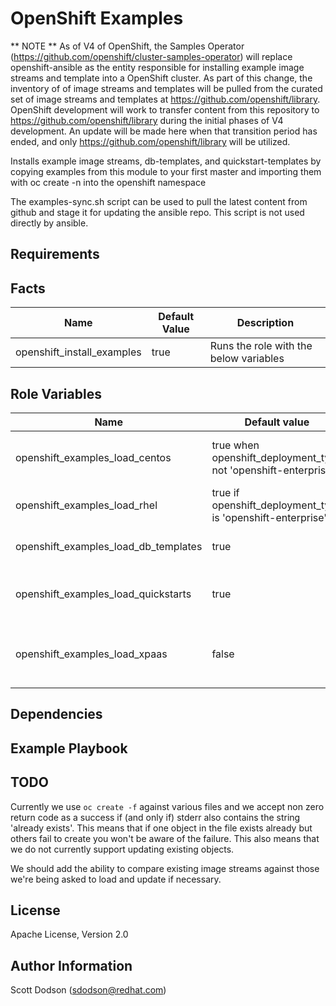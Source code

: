 OpenShift Examples
================

** NOTE ** As of V4 of OpenShift, the Samples Operator (https://github.com/openshift/cluster-samples-operator)
will replace openshift-ansible as the entity responsible for installing example image streams and template into
a OpenShift cluster.  As part of this change, the inventory of of image streams and templates will be pulled
from the curated set of image streams and templates at https://github.com/openshift/library.  OpenShift
development will work to transfer content from this repository to https://github.com/openshift/library during
the initial phases of V4 development.  An update will be made here when that transition period has ended, and
only https://github.com/openshift/library will be utilized.

Installs example image streams, db-templates, and quickstart-templates by copying
examples from this module to your first master and importing them with oc create -n into the openshift namespace

The examples-sync.sh script can be used to pull the latest content from github
and stage it for updating the ansible repo. This script is not used directly by
ansible.

Requirements
------------

Facts
-----

| Name                       | Default Value | Description                            |
-----------------------------|---------------|----------------------------------------|
| openshift_install_examples | true          | Runs the role with the below variables |

Role Variables
--------------

| Name                                | Default value                                                  |                                          |
|-------------------------------------|----------------------------------------------------------------|------------------------------------------|
| openshift_examples_load_centos      | true when openshift_deployment_type not 'openshift-enterprise' | Load centos image streams                |
| openshift_examples_load_rhel        | true if openshift_deployment_type is 'openshift-enterprise'    | Load rhel image streams                  |
| openshift_examples_load_db_templates| true                                                           | Loads database templates                 |
| openshift_examples_load_quickstarts | true                                                           | Loads quickstarts ie: nodejs, rails, etc |
| openshift_examples_load_xpaas       | false                                                          | Loads xpass streams and templates        |


Dependencies
------------

Example Playbook
----------------

TODO
----
Currently we use `oc create -f` against various files and we accept non zero return code as a success
if (and only if) stderr also contains the string 'already exists'. This means that if one object in the file exists already
but others fail to create you won't be aware of the failure. This also means that we do not currently support
updating existing objects.

We should add the ability to compare existing image streams against those we're being asked to load and update if necessary.

License
-------

Apache License, Version 2.0

Author Information
------------------

Scott Dodson (sdodson@redhat.com)
